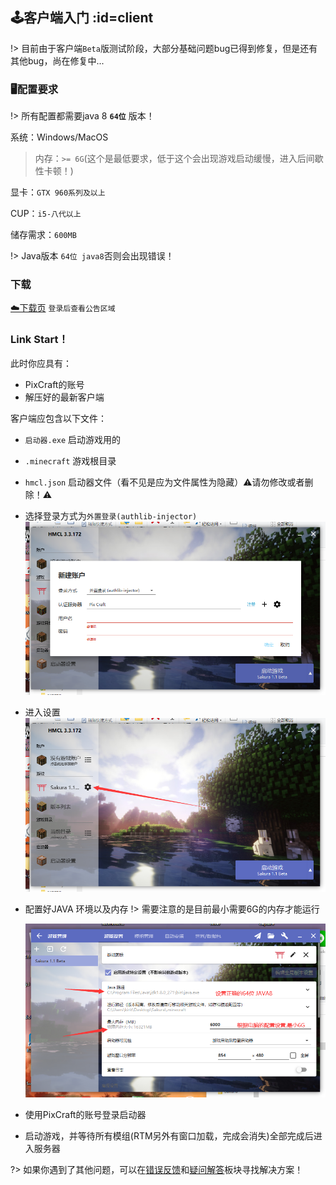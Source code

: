[error]: https://github.com/Kamikuz/Atorasumonogatarito/issues
[faq]: /welcome/faq.md

## 🕹️客户端入门 :id=client

!> 目前由于客户端`Beta`版测试阶段，大部分基础问题bug已得到修复，但是还有其他bug，尚在修复中...

### 🖥️配置要求

!> 所有配置都需要java 8 **`64位`** 版本！

系统：Windows/MacOS

> 内存：`>= 6G`(这个是最低要求，低于这个会出现游戏启动缓慢，进入后间歇性卡顿！)

显卡：`GTX 960系列及以上`

CUP：`i5-八代以上`

储存需求：`600MB`

!> Java版本 `64位 java8`否则会出现错误！

### 下载

[☁️下载页](https://mc.pixmeow.com/user) `登录后查看公告区域`

### Link Start！

此时你应具有：
- PixCraft的账号
- 解压好的最新客户端

客户端应包含以下文件：
- `启动器.exe` 启动游戏用的
- `.minecraft` 游戏根目录
- `hmcl.json` 启动器文件（看不见是应为文件属性为隐藏）⚠️请勿修改或者删除！⚠️

- 选择登录方式为`外置登录(authlib-injector)`
    ![login](../assets/images/client/account.png)

- 进入设置
    ![login](../assets/images/client/setting.png)

- 配置好JAVA 环境以及内存
    !> 需要注意的是目前最小需要6G的内存才能运行

    ![login](../assets/images/client/java_setting.png)

    
- 使用PixCraft的账号登录启动器
- 启动游戏，并等待所有模组(RTM另外有窗口加载，完成会消失)全部完成后进入服务器

?> 如果你遇到了其他问题，可以在[错误反馈][error]和[疑问解答][faq]板块寻找解决方案！
